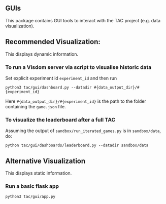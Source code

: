 ## GUIs		

This package contains GUI tools to interact with the TAC project (e.g. data visualization).		

## Recommended Visualization:

This displays dynamic information.

### To run a Visdom server via script to visualise historic data

Set explicit experiment id `experiment_id` and then run

    python3 tac/gui/dashboard.py --datadir #{data_output_dir}/#{experiment_id}

Here `#{data_output_dir}/#{experiment_id}` is the path to the folder containing the `game.json` file.


### To visualize the leaderboard after a full TAC 

Assuming the output of `sandbox/run_iterated_games.py` is in `sandbox/data`, do:

    python tac/gui/dashboards/leaderboard.py --datadir sandbox/data

## Alternative Visualization

This displays static information.

### Run a basic flask app

    python3 tac/gui/app.py